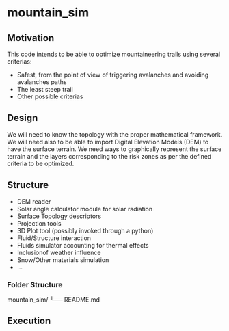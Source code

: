 # mountain_sim
## Motivation
This code intends to be able to optimize mountaineering trails using several criterias:
- Safest, from the point of view of triggering avalanches and avoiding avalanches paths
- The least steep trail
- Other possible criterias
## Design
We will need to know the topology with the proper mathematical framework. We will need also to be able to import Digital Elevation Models (DEM) to have the surface terrain. We need ways to graphically represent the surface terrain and the layers corresponding to the risk zones as per the defined criteria to be optimized.
## Structure
* DEM reader
* Solar angle calculator module for solar radiation
* Surface Topology descriptors
* Projection tools
* 3D Plot tool (possibly invoked through a python)
* Fluid/Structure interaction
* Fluids simulator accounting for thermal effects
* Inclusionof weather influence
* Snow/Other materials simulation
* ...
### Folder Structure

mountain_sim/
└── README.md

## Execution



